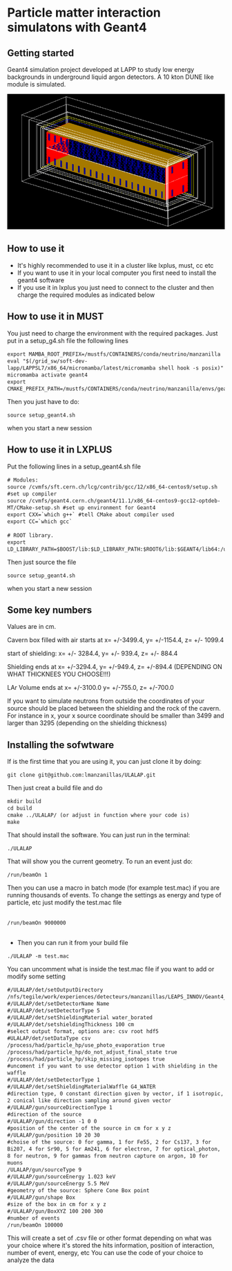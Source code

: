 # Particle matter interaction simulatons with Geant4



## Getting started

Geant4 simulation project developed at LAPP to study low energy backgrounds in underground liquid argon detectors. A 10 kton DUNE like module is simulated. 

![Alt text](images/10kton_LAr_module.png)

## How to use it

- It's highly recommended to use it in a cluster like lxplus, must, cc etc
- If you want to use it in your local computer you first need to install the geant4 software
- If you use it in lxplus you just need to connect to the cluster and then charge the required modules as indicated below

## How to use it in MUST
You just need to charge the environment with the required packages. Just put in a setup_g4.sh file the following lines
```
export MAMBA_ROOT_PREFIX=/mustfs/CONTAINERS/conda/neutrino/manzanilla
eval "$(/grid_sw/soft-dev-lapp/LAPPSL7/x86_64/micromamba/latest/micromamba shell hook -s posix)"
micromamba activate geant4
export CMAKE_PREFIX_PATH=/mustfs/CONTAINERS/conda/neutrino/manzanilla/envs/geant4/
```

Then you just have to do: 
```
source setup_geant4.sh

```
when you start a new session

## How to use it in LXPLUS
Put the following lines in a setup_geant4.sh file
```
# Modules:
source /cvmfs/sft.cern.ch/lcg/contrib/gcc/12/x86_64-centos9/setup.sh #set up compiler
source /cvmfs/geant4.cern.ch/geant4/11.1/x86_64-centos9-gcc12-optdeb-MT/CMake-setup.sh #set up environment for Geant4
export CXX=`which g++` #tell CMake about compiler used
export CC=`which gcc`

# ROOT library.
export LD_LIBRARY_PATH=$BOOST/lib:$LD_LIBRARY_PATH:$ROOT6/lib:$GEANT4/lib64:/usr/lib64/:/usr/lib

```

Then just source the file
```
source setup_geant4.sh

```
when you start a new session

## Some key numbers

Values are in cm. 

Cavern box filled with air starts at x= +/-3499.4, y= +/-1154.4, z= +/- 1099.4

start of shielding: x= +/- 3284.4, y= +/- 939.4, z= +/- 884.4
 
Shielding ends at x= +/-3294.4, y= +/-949.4, z= +/-894.4 (DEPENDING ON WHAT THICKNEES YOU CHOOSE!!!)

LAr Volume ends at x= +/-3100.0 y= +/-755.0, z= +/-700.0 

If you want to simulate neutrons from outside the coordinates of your source should be placed between the shielding and the rock of the cavern.
For instance in x, your x source coordinate should be smaller than 3499 and larger than 3295 (depending on the shielding thickness)

## Installing the sofwtware 

If is the first time that you are using it, you can just clone it by doing: 

```
git clone git@github.com:lmanzanillas/ULALAP.git

```
Then just creat a build file and do

```
mkdir build 
cd build
cmake ../ULALAP/ (or adjust in function where your code is)
make 

```
That should install the software. You can just run in the terminal: 
```
./ULALAP
```
That will show you the current geometry. To run an event just do: 
```
/run/beamOn 1
```
Then you can use a macro in batch mode (for example test.mac) if you are running thousands of events. To change the settings as energy and type of particle, etc just modify the test.mac file  

```

/run/beamOn 9000000


```

- Then you can run it from your build file 


```
./ULALAP -m test.mac

```
You can uncomment what is inside the test.mac file if you want to add or modify some setting

```
#/ULALAP/det/setOutputDirectory /nfs/tegile/work/experiences/detecteurs/manzanillas/LEAPS_INNOV/Geant4_output/
#/ULALAP/det/setDetectorName Name 
#/ULALAP/det/setDetectorType 5
#/ULALAP/det/setShieldingMaterial water_borated
#/ULALAP/det/setshieldingThickness 100 cm
#select output format, options are: csv root hdf5
#ULALAP/det/setDataType csv
/process/had/particle_hp/use_photo_evaporation true
/process/had/particle_hp/do_not_adjust_final_state true
/process/had/particle_hp/skip_missing_isotopes true
#uncoment if you want to use detector option 1 with shielding in the waffle
#/ULALAP/det/setDetectorType 1
#/ULALAP/det/setShieldingMaterialWaffle G4_WATER
#direction type, 0 constant direction given by vector, if 1 isotropic, 2 conical like direction sampling around given vector
#/ULALAP/gun/sourceDirectionType 1
#direction of the source
#/ULALAP/gun/direction -1 0 0
#position of the center of the source in cm for x y z
#/ULALAP/gun/position 10 20 30
#choise of the source: 0 for gamma, 1 for Fe55, 2 for Cs137, 3 for Bi207, 4 for Sr90, 5 for Am241, 6 for electron, 7 for optical_photon, 8 for neutron, 9 for gammas from neutron capture on argon, 10 for muons 
/ULALAP/gun/sourceType 9
#/ULALAP/gun/sourceEnergy 1.023 keV
#/ULALAP/gun/sourceEnergy 5.5 MeV
#geometry of the source: Sphere Cone Box point
#/ULALAP/gun/shape Box
#size of the box in cm for x y z
#/ULALAP/gun/BoxXYZ 100 200 300
#number of events
/run/beamOn 100000

```
This will create a set of .csv file or other format depending on what was your choice where it's stored the hits information, position of interaction, number of event, energy, etc 
You can use the code of your choice to analyze the data  

